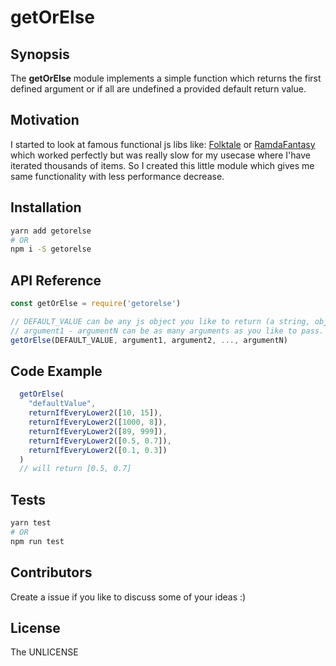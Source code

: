 # getOrElse

## Synopsis

The **getOrElse** module implements a simple function which returns the first defined argument or if all are undefined a provided default return value.

## Motivation

I started to look at famous functional js libs like: [Folktale](https://github.com/origamitower/folktale) or [RamdaFantasy](https://github.com/ramda/ramda-fantasy) which worked perfectly but was really slow for my usecase
where I'have iterated thousands of items. So I created this little module which gives me same functionality with less performance decrease.

## Installation

```bash
yarn add getorelse
# OR
npm i -S getorelse
```

## API Reference

```js
const getOrElse = require('getorelse')

// DEFAULT_VALUE can be any js object you like to return (a string, object, array, function ...)
// argument1 - argumentN can be as many arguments as you like to pass. Like plain variables or function results
getOrElse(DEFAULT_VALUE, argument1, argument2, ..., argumentN)
```

## Code Example

```js
  getOrElse(
    "defaultValue",
    returnIfEveryLower2([10, 15]),
    returnIfEveryLower2([1000, 8]),
    returnIfEveryLower2([89, 999]),
    returnIfEveryLower2([0.5, 0.7]),
    returnIfEveryLower2([0.1, 0.3])
  )
  // will return [0.5, 0.7]
```

## Tests

```bash
yarn test
# OR
npm run test
```

## Contributors

Create a issue if you like to discuss some of your ideas :)

## License

The UNLICENSE
